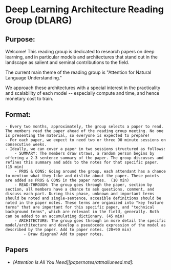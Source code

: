 # Deep Learning Architecture Reading Group (DLARG)

## Purpose: 

Welcome! This reading group is dedicated to research papers on deep learning, and in particular models and architectures that stand out in the landscape as salient and seminal contributions to the field. 

The current main theme of the reading group is "Attention for Natural Language Understanding."

We approach these architectures with a special interest in the practicality and scalability of each model -- especially compute and time, and hence monetary cost to train. 


## Format:
    - Every two months, approximately, the group selects a paper to read. The members read the paper ahead of the reading group meeting. No one is presenting the material, so everyone is expected to prepare! 
    - For each paper, we expect to need two or three 90 minute sessions on consecutive weeks.  
    - Ideally, we can cover a paper in two sessions structured as follows:
        - SUMMARY: The members draw straws, a random person begins by offering a 2-3 sentence summary of the paper. The group discusses and refines this summary and adds to the notes for that specific paper.  (15 min)
        - PROS & CONS: Going around the group, each attendant has a chance to mention what they like and dislike about the paper. These points are added as PROS & CONS in the paper notes.  (10 min)
        - READ-THROUGH: The group goes through the paper, section by section, all members have a chance to ask questions, comment, and discuss each part. During this phase, unknown and important terms should be noted and single-sentence, accesible definitions should be noted in the paper notes. These terms are organized into "key feature terms" that are important for this specific paper, and "technical background terms", which are relevant in the field, generally. Both can be added to an accumulating dictionary. (45 min)
        - ARCHITECTURE: The group goes through in more detail the specific model/architecture and develop a pseudocode expression of the model as described by the paper. Add to paper notes. (20+90 min)
            - Draw diagram? Add to paper notes. 

## Papers
 - *[Attention Is All You Need][papernotes/attnalluneed.md]:*
